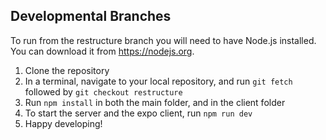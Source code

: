 ## Developmental Branches

To run from the restructure branch you will need to have Node.js installed. You can download it from https://nodejs.org.
  1. Clone the repository
  2. In a terminal, navigate to your local repository, and run `git fetch` followed by `git checkout restructure`
  3. Run `npm install` in both the main folder, and in the client folder
  4. To start the server and the expo client, run `npm run dev`
  5. Happy developing!
